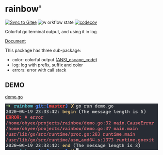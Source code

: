 # rainbow'

[![Sync to Gitee](https://github.com/OhYee/rainbow/workflows/Sync%20to%20Gitee/badge.svg)](https://gitee.com/OhYee/rainbow) ![w
orkflow state](https://github.com/OhYee/rainbow/workflows/test/badge.svg) [![codecov](https://codecov.io/gh/OhYee/rainbow/branch/master/graph/badge.svg)](https://codecov.io/gh/OhYee/rainbow) 

Colorful go terminal output, and using it in log

[Document](https://pkg.go.dev/github.com/OhYee/rainbow?tab=overview)

This package has three sub-package:
- color: colorful output ([ANSI_escape_code](https://en.wikipedia.org/wiki/ANSI_escape_code))
- log: log with prefix, suffix and color
- errors: error with call stack

## DEMO
[demo.go](demo.go)

![result](screenshot/screenshot.png)